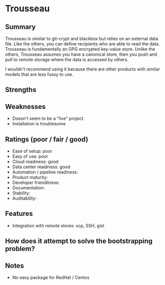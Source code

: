 # Trousseau

## Summary
Trousseau is similar to git-crypt and blackbox but relies on an external data file. Like the others, you can define recipients who are able to read the data. Trousseau is fundamentally an GPG encrypted key-value store. Unlike the others, Trousseau assumes you have a canonical store, then you push and pull to remote storage where the data is accessed by others.

I wouldn't recommend using it because there are other products with similar models that are less fussy to use.

## Strengths

## Weaknesses
- Doesn't seem to be a "live" project.
- Installation is troublesome

## Ratings (poor / fair / good)
- Ease of setup: poor
- Easy of use: poor
- Cloud readiness: good
- Data center readiness: good
- Automation / pipeline readiness:
- Product maturity:
- Developer friendliness:
- Documentation:
- Stability:
- Auditability:

## Features
- Integration with remote stores: scp, SSH, gist

## How does it attempt to solve the bootstrapping problem?

## Notes
- No easy package for RedHat / Centos
